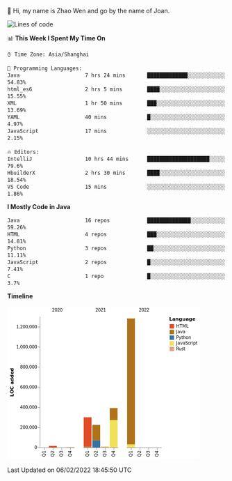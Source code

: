 :wave: Hi, my name is Zhao Wen and go by the name of Joan.


<!--START_SECTION:waka-->
![Lines of code](https://img.shields.io/badge/From%20Hello%20World%20I%27ve%20Written-2%20Million%20lines%20of%20code-blue)

📊 **This Week I Spent My Time On** 

```text
⌚︎ Time Zone: Asia/Shanghai

💬 Programming Languages: 
Java                     7 hrs 24 mins       █████████████░░░░░░░░░░░░   54.83% 
html_es6                 2 hrs 5 mins        ████░░░░░░░░░░░░░░░░░░░░░   15.55% 
XML                      1 hr 50 mins        ███░░░░░░░░░░░░░░░░░░░░░░   13.69% 
YAML                     40 mins             █░░░░░░░░░░░░░░░░░░░░░░░░   4.97% 
JavaScript               17 mins             ░░░░░░░░░░░░░░░░░░░░░░░░░   2.15%

🔥 Editors: 
IntelliJ                 10 hrs 44 mins      ████████████████████░░░░░   79.6% 
HbuilderX                2 hrs 30 mins       ████░░░░░░░░░░░░░░░░░░░░░   18.54% 
VS Code                  15 mins             ░░░░░░░░░░░░░░░░░░░░░░░░░   1.86%

```

**I Mostly Code in Java** 

```text
Java                     16 repos            ██████████████░░░░░░░░░░░   59.26% 
HTML                     4 repos             ███░░░░░░░░░░░░░░░░░░░░░░   14.81% 
Python                   3 repos             ██░░░░░░░░░░░░░░░░░░░░░░░   11.11% 
JavaScript               2 repos             █░░░░░░░░░░░░░░░░░░░░░░░░   7.41% 
C                        1 repo              █░░░░░░░░░░░░░░░░░░░░░░░░   3.7%

```


**Timeline**

![Chart not found](https://raw.githubusercontent.com/ybqdren/ybqdren/main/charts/bar_graph.png) 


 Last Updated on 06/02/2022 18:45:50 UTC
<!--END_SECTION:waka-->

